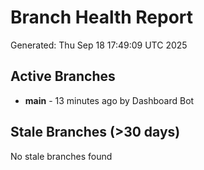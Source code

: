 # Branch Health Report
Generated: Thu Sep 18 17:49:09 UTC 2025

## Active Branches
- **main** - 13 minutes ago by Dashboard Bot

## Stale Branches (>30 days)
No stale branches found
